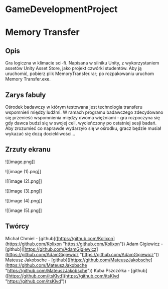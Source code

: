 # GameDevelopmentProject
Memory Transfer
===
Opis
---
Gra logiczna w klimacie sci-fi. Napisana w silniku Unity, z wykorzystaniem assetów Unity Asset Store, jako projekt czwórki studentów.
Aby ją uruchomić, pobierz plik MemoryTransfer.rar; po rozpakowaniu uruchom Memory Transfer.exe.

Zarys fabuły
---
Ośrodek badawczy w którym testowana jest technologia transferu wspomnień między ludźmi. W ramach programu badawczego zdecydowano się przenieść wspomnienia między dwoma więźniami - gra rozpoczyna się gdy dawca budzi się w swojej celi, wycieńczony po ostatniej sesji badań. Aby zrozumieć co naprawde wydarzyło się w ośrodku, gracz będzie musiał wykazać się dozą dociekliwości...

Zrzuty ekranu
---
![[image.png]]

![[image (1).png]]

![[image (2).png]]

![[image (3).png]]

![[image (4).png]]

![[image (5).png]]

Twórcy
---
Michał Chmiel - [github]([https://github.com/Kolixon](https://github.com/Kolixon "https://github.com/Kolixon"))
Adam Gigiewicz - [github]([https://github.com/AdamGigiewicz](https://github.com/AdamGigiewicz "https://github.com/AdamGigiewicz"))
Mateusz Jakobsche - [github]([https://github.com/MateuszJakobsche](https://github.com/MateuszJakobsche "https://github.com/MateuszJakobsche"))
Kuba Pszczółka - [github]([https://github.com/itsKlvd](https://github.com/itsKlvd "https://github.com/itsKlvd"))
